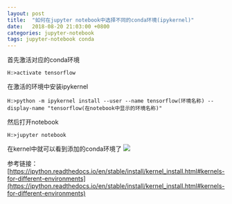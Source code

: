 ```yaml
---
layout: post
title:  "如何在jupyter notebook中选择不同的conda环境(ipykernel)"
date:   2018-08-20 21:03:00 +0800
categories: jupyter-notebook
tags: jupyter-notebook conda
---
```


首先激活对应的conda环境

    H:>activate tensorflow

在激活的环境中安装ipykernel

	H:>python -m ipykernel install --user --name tensorflow(环境名称) --display-name "tensorflow(在notebook中显示的环境名称)"

然后打开notebook

	H:>jupyter notebook

在kernel中就可以看到添加的conda环境了
![](http://ww1.sinaimg.cn/large/e3e031dfly1fugh8fqoe6j20nb0bvjs6.jpg)

参考链接：[https://ipython.readthedocs.io/en/stable/install/kernel_install.html#kernels-for-different-environments](https://ipython.readthedocs.io/en/stable/install/kernel_install.html#kernels-for-different-environments)